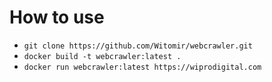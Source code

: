 # How to use
- `git clone https://github.com/Witomir/webcrawler.git`
- `docker build -t webcrawler:latest .`
- `docker run webcrawler:latest https://wiprodigital.com`